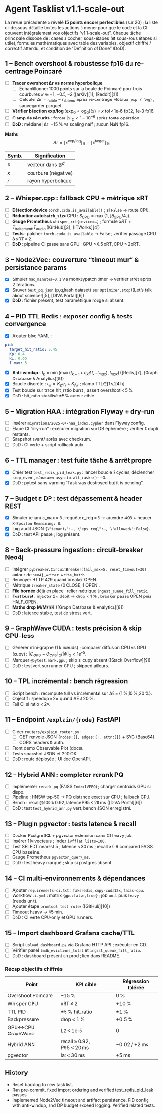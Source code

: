 # Agent Tasklist v1.1-scale-out

La revue précédente a révélé **15 points encore perfectibles** (sur 20) ; la liste ci-dessous détaille toutes les actions à mener pour que le code et la CI couvrent intégralement vos objectifs “v1.1-scale-out”. Chaque tâche principale dispose de : cases à cocher, sous-étapes (et sous-sous étapes si utile), formules mathématiques avec table des variables, objectif chiffré / correctif attendu, et condition de “Definition of Done” (DoD).

## 1 – Bench overshoot & robustesse fp16 du re-centrage Poincaré
- [ ] **Tracer overshoot Δr vs norme hyperbolique**
  - [ ] Échantillonner 1000 points sur la boule de Poincaré pour trois courbures $κ∈{-1,-0.5,-2}$ ([arXiv][1], [Reddit][2])
  - [ ] Calculer $\Delta r = r_{\text{cible}} - r_{\text{obtenu}}$ après re‑centrage Möbius (`exp / log`) ; sauvegarder parquet.
- [ ] **Vérifier bijection exp/log** $(\exp_0\circ\log_0)(x)\approx x$ tol < 1e‑6 fp32, 1e‑3 fp16.
- [ ] **Clamp de sécurité** : forcer $|x|_2 < 1-10^{-6}$ après toute opération.
- [ ] **DoD** : médiane |Δr| −15 % vs scaling naïf ; aucun NaN fp16.

**Maths**
$$
\Delta r = \bigl\|x^{\text{exp/log}}\bigr\|_ℍ - \bigl\|x^{\text{target}}\bigr\|_ℍ
$$

| Symb. | Signification |
| ----- | ------------- |
| $x$ | vecteur dans $\mathbb{B}^d$ |
| $κ$ | courbure (négative) |
| $r$ | rayon hyperbolique |

## 2 – Whisper.cpp : fallback CPU + métrique xRT
- [ ] **Détection device** `torch.cuda.is_available()` ; si `False` → route CPU.
- [ ] **Réduction auto `batch_size`** CPU : $B_{\text{CPU}}=\max(1,\lfloor B_{\text{GPU}}/4\rfloor)$.
- [ ] **Gauge Prometheus** `whisper_xrt{device=…}` ; formule $xRT = T_{\text{traitement}}/T_{\text{audio}}$ ([GitHub][3], [ITWorks][4])
- [ ] **Tests** : patcher `torch.cuda.is_available` → False ; vérifier passage CPU & xRT ≤ 2.
- [ ] **DoD** : pipeline CI passe sans GPU ; GPU ≤ 0.5 xRT, CPU ≤ 2 xRT.

## 3 – Node2Vec : couverture “timeout mur” & persistance params
- [x] Simuler `max_minutes=0.1` via monkeypatch timer → vérifier arrêt après 2 itérations.
- [x] Sauver `best_pq.json` (p,q,hash dataset) sur `Optimizer.stop` ([Let’s talk about science!][5], [DIVA Portal][6])
- [x] **DoD** : fichier présent, test paramétrique rouge si absent.

## 4 – PID TTL Redis : exposer config & tests convergence
- [x] Ajouter bloc YAML :

```yaml
pid:
  target_hit_ratio: 0.45
  Kp: 0.4
  Ki: 0.05
  I_max: 5
```
- [x] **Anti‑windup** : $I_k=\min(\max(I_{k-1}+e_kΔt,-I_{max}),I_{max})$ ([Redis][7], [Graph Database & Analytics][8])
- [x] Boucle discrète : $u_k = K_p e_k + K_i I_k$ ; clamp TTL∈[1 s,24 h].
- [x] Test boucle sur trace hit_ratio burst ; assert overshoot < 5 %.
- [x] DoD : hit_ratio stabilisé ±5 % autour cible.

## 5 – Migration HAA : intégration Flyway + dry‑run
- [ ] Insérer `migrations/2025‑07‑haa_index.cypher` dans Flyway config.
- [ ] Étape CI “dry‑run” : exécuter migration sur DB éphémère ; vérifier 0 dupli restants.
- [ ] Snapshot avant/ après avec checksum.
- [ ] DoD : CI verte + script rollback auto.

## 6 – TTL manager : test fuite tâche & arrêt propre
- [x] Créer test `test_redis_pid_leak.py` : lancer boucle 2 cycles, déclencher `stop_event`, s’assurer `asyncio.all_tasks()`==0.
- [x] DoD : pytest sans warning “Task was destroyed but it is pending”.

## 7 – Budget ε DP : test dépassement & header REST
- [x] Simuler tenant ε_max = 3 ; requête ε_req = 5 → attendre 403 + header `X‑Epsilon-Remaining: 0`.
- [x] Log audit JSON `{\"tenant\":…, \"eps_req\":…, \"allowed\":False}`.
- [x] DoD : test API passe ; log présent.

## 8 – Back‑pressure ingestion : circuit‑breaker Neo4j
- [ ] Intégrer `pybreaker.CircuitBreaker(fail_max=5, reset_timeout=30)` autour de `neo4j_writer.write_batch`.
- [ ] Renvoyer HTTP 429 quand breaker OPEN.
- [ ] Métrique `breaker_state` (0 CLOSE, 1 OPEN).
- [ ] **File bornée** déjà en place ; relier métrique `ingest_queue_fill_ratio`.
- [ ] **Test burst** : injecter 2× débit → drop < 1 % ; breaker passe OPEN puis HALF_OPEN.
- [ ] **Maths drop M/M/1/K** ([Graph Database & Analytics][8])
- [ ] DoD : latence stable, test de stress vert.

## 9 – GraphWave CUDA : tests précision & skip GPU‑less
- [ ] Générer mini‑graphe (1 k nœuds) ; comparer diffusion CPU vs GPU (cupy) : $|Φ_{GPU}-Φ_{CPU}|_2/|Φ|_2<1e^{-5}$.
- [ ] Marquer `@pytest.mark.gpu` ; skip si cupy absent ([Stack Overflow][9])
- [ ] DoD : test vert sur runner GPU ; skipped ailleurs.

## 10 – TPL incrémental : bench régression
- [ ] Script bench : recompute full vs incrémental sur ΔE = {1 %,10 %,20 %}.
- [ ] Objectif : speedup ≥ 2× quand ΔE ≤ 20 %.
- [ ] Fail CI si ratio < 2×.

## 11 – Endpoint `/explain/{node}` FastAPI
- [ ] Créer `routers/explain_router.py` :
  - [ ] GET renvoie JSON `{nodes:[], edges:[], attn:[]}` + SVG (Base64).
  - [ ] CORS headers & auth.
- [ ] Front demo Observable Plot (docs).
- [ ] Tests snapshot JSON et 200 OK.
- [ ] DoD : route déployée ; UI doc OpenAPI.

## 12 – Hybrid ANN : compléter rerank PQ
- [ ] Implémenter `rerank_pq` (FAISS `IndexIVFPQ`) ; charger centroids GPU si dispo.
- [ ] Pipeline : HNSW top‑50 → PQ distance exact sur GPU ; fallback CPU.
- [ ] Bench : recall@100 ≥ 0.92, latence P95 < 20 ms ([DIVA Portal][6])
- [ ] DoD : test `test_hybrid_ann.py` vert, bench JSON enregistré.

## 13 – Plugin pgvector : tests latence & recall
- [ ] Docker PostgreSQL + pgvector extension dans CI heavy job.
- [ ] Insérer 1 M vecteurs ; index `ivfflat lists=100`.
- [ ] Test SELECT nearest 5 ; latence < 30 ms ; recall ≥ 0.9 compared FAISS CPU baseline.
- [ ] Gauge Prometheus `pgvector_query_ms`.
- [ ] DoD : test heavy marqué ; skip si postgres absent.

## 14 – CI multi‑environnements & dépendances
- [ ] Ajouter `requirements-ci.txt` : `fakeredis`, `cupy-cuda12x`, `faiss-cpu`.
- [ ] Workflow `ci.yml` : matrix `{gpu:false,true}` ; job `unit` puis `heavy` (needs unit).
- [ ] Ajouter étape `promtool test rules` ([GitHub][10])
- [ ] Timeout heavy → 45 min.
- [ ] DoD : CI verte CPU‑only et GPU runners.

## 15 – Import dashboard Grafana cache/TTL
- [ ] Script `upload_dashboard.py` via Grafana HTTP API ; exécuter en CD.
- [ ] Vérifier panel `lmdb_evictions_total` et `ingest_queue_fill_ratio`.
- [ ] DoD : dashboard présent en prod ; lien dans README.

### Récap objectifs chiffrés
| Point              | KPI cible                  | Régression tolérée |
| ------------------ | -------------------------- | ------------------ |
| Overshoot Poincaré | −15 %                      | 0 %                |
| Whisper CPU        | xRT ≤ 2                    | +10 %              |
| TTL PID            | ±5 % hit_ratio            | ±1 %               |
| Backpressure       | drop < 1 %                 | +0.5 %             |
| GPU↔CPU GraphWave  | L2 < 1e‑5                  | 0                  |
| Hybrid ANN         | recall ≥ 0.92, P95 < 20 ms | −0.02 / +2 ms      |
| pgvector           | lat < 30 ms                | +5 ms              |

## History
- Reset backlog to new task list.
- Ran pre-commit, fixed import ordering and verified test_redis_pid_leak passes
- Implemented Node2Vec timeout and artifact persistence, PID config with anti-windup, and DP budget exceed logging. Verified related tests.
